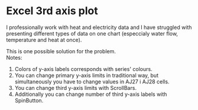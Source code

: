 # Excel 3rd axis plot
I professionally work with heat and electricity data and I have struggled with presenting different types of data on one chart (especcialy water flow, temperature and heat at once). 

This is one possible solution for the problem. <br/>
Notes:
1. Colors of y-axis labels corresponds with series' colours.
2. You can change primary y-axis limits in traditional way, but simultaneously you have to change values in AJ27 i AJ28 cells.
3. You can change third y-axis limits with ScrollBars.
4. Additionally you can change number of third y-axis labels with SpinButton.
